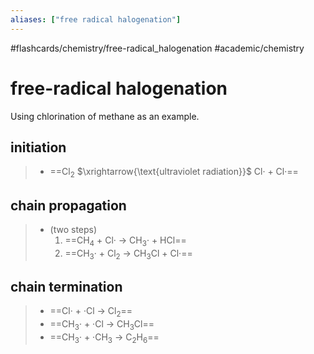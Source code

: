 ```yaml
---
aliases: ["free radical halogenation"]
---
```


#flashcards/chemistry/free-radical_halogenation #academic/chemistry

# free-radical halogenation

Using chlorination of methane as an example.

## initiation
> - ==Cl<sub>2</sub> $\xrightarrow{\text{ultraviolet radiation}}$ Cl· + Cl·== <!--SR:!2022-07-29,83,272-->

## chain propagation
> - (two steps)
>     1. ==CH<sub>4</sub> + Cl· → CH<sub>3</sub>· + HCl==
>     2. ==CH<sub>3</sub>· + Cl<sub>2</sub> → CH<sub>3</sub>Cl + Cl·== <!--SR:!2022-05-25,37,252!2022-06-14,52,252-->

## chain termination
> - ==Cl· + ·Cl → Cl<sub>2</sub>==
> - ==CH<sub>3</sub>· + ·Cl → CH<sub>3</sub>Cl==
> - ==CH<sub>3</sub>· + ·CH<sub>3</sub> → C<sub>2</sub>H<sub>6</sub>== <!--SR:!2022-05-27,44,290!2022-07-09,67,252!2022-07-05,64,252-->
